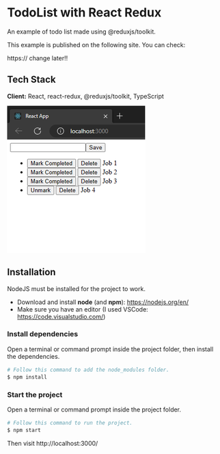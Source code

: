 # TodoList with React Redux

An example of todo list made using @reduxjs/toolkit.

This example is published on the following site. You can check:

https://   change later!!

## Tech Stack

**Client:** React, react-redux, @reduxjs/toolkit, TypeScript

![alt text](public/screenshots/ss.png?raw=true)


## Installation

NodeJS must be installed for the project to work.

- Download and install **node** (and **npm**): https://nodejs.org/en/
- Make sure you have an editor (I used VSCode: https://code.visualstudio.com/)

### Install dependencies

Open a terminal or command prompt inside the project folder, then install the dependencies.

```Bash
# Follow this command to add the node_modules folder.
$ npm install
```

### Start the project

Open a terminal or command prompt inside the project folder.

```Bash
# Follow this command to run the project.
$ npm start
```

Then visit http://localhost:3000/